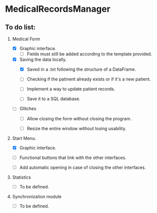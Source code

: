 # MedicalRecordsManager


**To do list:**
---

1. Medical Form

    - [x] Graphic interface.
        - [ ] Fields must still be added according to the template provided.
    - [x] Saving the data locally.
        - [x] Saved in a .txt following the structure of a DataFrame.
        - [ ] Checking if the patinent already exists or if it's a new patient.
        - [ ] Implement a way to update patient records.
        - [ ] Save it to a SQL database.


    - [ ] Glitches
        - [ ] Allow closing the form without closing the program.
        - [ ] Resize the entire window without losing usability.


2. Start Menu.

    - [x] Graphic interface.
    - [ ] Functional buttons that link with the other interfaces.
    - [ ] Add automatic opening in case of closing the other interfaces.


3. Statistics

    - [ ] To be defined.
 
 
4. Synchronization module

    - [ ] To be defined.
